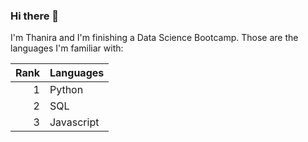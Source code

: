 ### Hi there 👋

I'm Thanira and I'm finishing a Data Science Bootcamp. Those are the languages I'm familiar with:

| Rank | Languages |
|-----:|-----------|
|     1| Python    |
|     2| SQL       |
|     3| Javascript|

<!--
**thanira/thanira** is a ✨ _special_ ✨ repository because its `README.md` (this file) appears on your GitHub profile.

Here are some ideas to get you started:

- 🔭 I’m currently working on ...
- 🌱 I’m currently learning ...
- 👯 I’m looking to collaborate on ...
- 🤔 I’m looking for help with ...
- 💬 Ask me about ...
- 📫 How to reach me: ...
- 😄 Pronouns: ...
- ⚡ Fun fact: ...
-->
